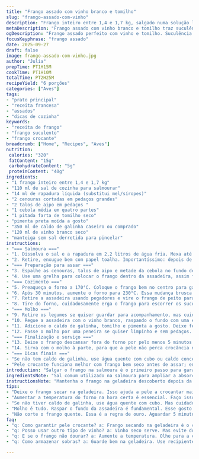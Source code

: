 ```yaml
---
title: "Frango assado com vinho branco e tomilho"
slug: "frango-assado-com-vinho"
description: "Frango inteiro entre 1,4 e 1,7 kg, salgado numa solução leve para manter suculência. Assado com raízes para um fundo aromático, coberto com manteiga derretida para pele crocante. Molho criado a partir dos sucos do assado, deglaceado com vinho branco e enriquecido com tomilho fresco. Técnica adaptada para equilíbrio entre tempo, calor e sabores. Substituições possíveis no mel por rapadura ou melaço, caldo cria variações no perfil final. Importante deixar o frango secar na geladeira para garantir crocância, além do uso de temperatura alta no final para dourar bem a pele."
metaDescription: "Frango assado com vinho branco e tomilho traz suculência e crocância com técnicas simples. Aprendendo com tentativas."
ogDescription: "Frango assado perfeito com vinho e tomilho. Suculência garantida e pele crocante. Dicas práticas e ajustes aprendidos na cozinha."
focusKeyphrase: "frango assado"
date: 2025-09-27
draft: false
image: frango-assado-com-vinho.jpg
author: "Julia"
prepTime: PT1H15M
cookTime: PT1H10M
totalTime: PT2H25M
recipeYield: "6 porções"
categories: ["Aves"]
tags:
- "prato principal"
- "receita francesa"
- "assados"
- "dicas de cozinha"
keywords:
- "receita de frango"
- "frango suculento"
- "frango crocante"
breadcrumb: ["Home", "Recipes", "Aves"]
nutrition: 
 calories: "320"
 fatContent: "15g"
 carbohydrateContent: "5g"
 proteinContent: "40g"
ingredients:
- "1 frango inteiro entre 1,4 e 1,7 kg"
- "110 ml de sal de cozinha para salmourar"
- "14 ml de rapadura líquida (substitui mel/síropes)"
- "2 cenouras cortadas em pedaços grandes"
- "2 talos de aipo em pedaços "
- "1 cebola média em quatro partes"
- "1 pitada farta de tomilho seco"
- "pimenta preta moída a gosto"
- "350 ml de caldo de galinha caseiro ou comprado"
- "120 ml de vinho branco seco"
- "manteiga sem sal derretida para pincelar"
instructions:
- "=== Salmoura ==="
- "1. Dissolva o sal e a rapadura em 2,2 litros de água fria. Mexa até tudo incorporado. O frango deve ficar totalmente revestido; peito para baixo para garantir contato direto com a salmoura. Reserve na geladeira por cerca de 45-50 minutos — menos que uma hora mas suficiente para absorver umidade e sabor."
- "2. Retire, enxugue bem com papel toalha. Importantíssimo: depois de secar, deixe o frango descoberto, na geladeira, até quase a hora de ir ao forno. Isso é meu melhor truque para garantir uma pele crocante."
- "=== Preparação para assar ==="
- "3. Espalhe as cenouras, talos de aipo e metade da cebola no fundo de uma assadeira. Cubra com um dedo de água para evitar que os sucos queimem, mas não encharque; os vegetais vão dar sabor e evitar aquele cheiro de queimado desagradável."
- "4. Use uma grelha para colocar o frango dentro da assadeira, assim fica suspenso e a pele não ‘cozinha’ em gordura. Pincele generosamente manteiga derretida sobre toda a pele. Pimenta do reino moída na hora é essencial para dar frescor. Nada de sal neste momento, a salmoura já fez seu papel."
- "=== Cozimento ==="
- "5. Preaqueça o forno a 170°C. Coloque o frango bem no centro para garantir calor uniforme. As primeiras 30 minutos ele vai assar lentamente, permitindo o calor penetrar sem secar a carne."
- "6. Após 30 minutos, aumente o forno para 230°C. Essa mudança brusca é pra abrir o frango e dourar de verdade a pele. Cheque a cor: deve estar bem dourada, quase caramelizada — sinal de réaction de Maillard em ação."
- "7. Retire a assadeira usando pegadores e vire o frango de peito para baixo com cuidado. Isso redistribui o calor e garante que a parte de baixo também cozinha por igual. Coloque de volta no forno por mais uns 12-15 minutos. Tome cuidado para não ressecar, observe a textura da pele que deve estar firme e quebradiça."
- "8. Tire do forno, cuidadosamente erga o frango para escorrer os sucos acumulados na cavidade para a assadeira. Escorra o excesso de água e líquidos demais com uma colher, deixando só o fundo com a base saborosa e reduzida."
- "=== Molho ==="
- "9. Retire os legumes se quiser guardar para acompanhamento, mas cuidado para não deixar os caramelizados demais, podem ficar amargos."
- "10. Regue a assadeira com o vinho branco, raspando o fundo com uma espátula para soltar todos os ‘gotinhos’ dourados grudados. Cheiro no ar vai abrir o apetite."
- "11. Adicione o caldo de galinha, tomilho e pimenta a gosto. Deixe ferver, e então deixe reduzir pelo menos até metade do volume inicial. O segredo aqui é controlar fogo para não queimar, mexa para não grudar enquanto o molho encorpa e ganha sabor concentrado."
- "12. Passe o molho por uma peneira se quiser limpinho e sem pedaços. Volte o líquido a uma panela para uma última fervura leve, daí desligue e incorpore uma colher generosa de manteiga gelada, mexendo até que o molho fique aveludado e brilhante."
- "=== Finalização e serviço ==="
- "13. Deixe o frango descansar fora do forno por pelo menos 5 minutos antes de cortar. Tempo sagrado para que os sucos se redistribuam — sem isso, tudo escapa ao primeiro corte e sobra seca nas primeiras fatias."
- "14. Sirva com o molho à parte, para que a pele não perca crocância na hora do serviço. Se quiser acompanhar, arroz simples, uma salada verde ou purê de batatas ficam ótimos; legumes assados usados podem virar purê ou serem servidos diretamente para aquele sabor rústico."
- "=== Dicas finais ==="
- "Se não tem caldo de galinha, use água quente com cubo ou caldo concentrado, mas cuidado para não exagerar no sal. Rapadura ou melaço dão notas caramelo diferentes do mel, mexem no sabor final. Não tenha pressa ao aumentar o forno, a mudança brusca faz diferença no dourado. Se o frango parecer muito pequeno, diminua um pouco os tempos para evitar carne seca. Sempre verifique textura da pele pelo toque, deve estalar ao apertar suavemente."
- "Pele crocante funciona melhor com frango bem seco antes de assar; então não pule esse período de resfriamento."
introduction: "Salgar o frango na salmoura é o primeiro passo para garantir suculência que às vezes falta no tradicional frango assado . A pele seca na geladeira faz toda a diferença para crocância — aprendi isso na terceira tentativa. Assar com raízes e usar um vinho branco seco para deglacear cria uma base que equilibra o toque herbal do tomilho para um molho robusto, sem exageros. Nada de pressa: o tempo e controle de temperatura são o que separa frango seco de frango suculento com pele estaladiça. Sempre deixo o frango descansar para permitir que os sucos se redistribuam e evito cortar ele quente para não perder líquido."
ingredientsNote: "Sal comum utilizado na salmoura para ampliar a absorção de água no frango, mas cuidado para não passar do ponto para não ficar salgado demais. Rapadura líquida ou melaço estão aí para substituir o mel e dar uma leve doçura caramelizada diferente, trazendo doçura natural sem dominar o perfil. O tomilho pode ser fresco ou seco, mas se fresco, aumente um pouco a quantidade. O vinho branco deve ser seco para não adicionar doçura ou aromas conflitantes. Manteiga derretida pincelada na pele antes do forno ajuda a dourar e deixa a superfície mais crocante. Caldo caseiro é sempre melhor, mas pode usar industrializado com um pouco menos de sal no frango."
instructionsNote: "Mantenha o frango na geladeira descoberto depois da salmoura para garantir a tal crocância. Na assadeira, o importante é o equilíbrio da água com as raízes para evitar queimados e capitalizar o aroma. Passe constantemente do leve para o alto no forno para criar aquela crosta dourada, mas sem tirar a umidade — o frango deve chiar e soltar aromas. Ao virar o frango, faça com cuidado para não quebrar a pele que já está dourando. No molho, raspas do fundo da assadeira são ouro puro para o sabor, não despreze. A redução do molho deve ser feita em fogo médio, envolvendo mexidas para um líquido mais denso e brilhante. Finalizar com manteiga traz suavidade, corroboro minhas várias tentativas. Por último, nunca corte o frango quente, a paciência sempre recompensa."
tips:
- "Deixe o frango secar na geladeira. Isso ajuda a pele a crocantar mais. Um truque que aprendi da pior maneira. Isso faz diferença. Experimente."
- "Aumentar a temperatura do forno na hora certa é essencial. Faço isso depois de 30 minutos. O objetivo é dourar, mas sem secar. Controle é tudo."
- "Se não tiver caldo de galinha, use água quente com cubo. Mas cuidado com o sal; o caldo pode já ter bastante. Ajustes são sempre necessários."
- "Molho é tudo. Raspar o fundo da assadeira é fundamental. Esse gosto é propriedade. Riscos são parte do aprendizado. Sim, é muita coisa a se controlar."
- "Não corte o frango quente. Essa é a regra de ouro. Aguardar 5 minutos mantém os sucos. Não faça como eu fiz antes, tudo seco. Pode usar manteiga na finalização."
faq:
- "q: Como garantir pele crocante? a: Frango secando na geladeira é o caminho. Importante. Pé na prática. Temperatura alta ou nada."
- "q: Posso usar outro tipo de vinho? a: Vinho seco serve. Mas evite doce, altera o sabor. O foco é no equilíbrio. Álcool ajuda na profundidade."
- "q: E se o frango não dourar? a: Aumente a temperatura. Olhe para a cor. Pode precisar de mais tempo. Fique atento ao cheiro."
- "q: Como armazenar sobras? a: Guarde bem na geladeira. Use recipientes herméticos. Consuma rápido. Frango ressecado não é saboroso."

---
```

